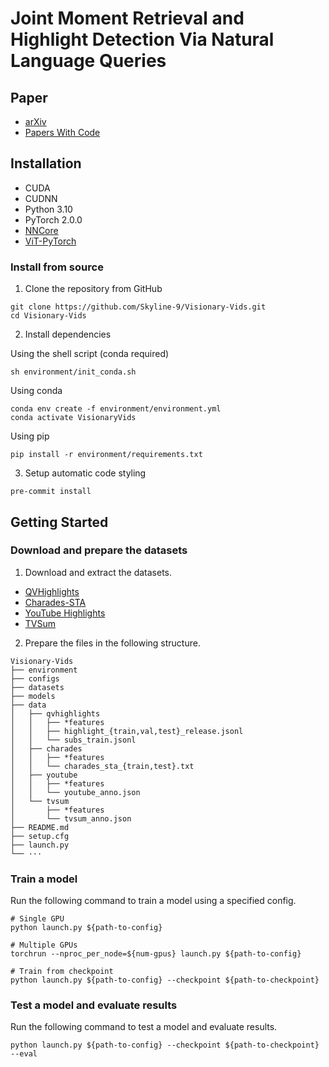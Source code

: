 # Joint Moment Retrieval and Highlight Detection Via Natural Language Queries
## Paper
- [arXiv](https://arxiv.org/abs/2305.04961)
- [Papers With Code](https://paperswithcode.com/paper/joint-moment-retrieval-and-highlight)

## Installation

 

- CUDA
- CUDNN
- Python 3.10
- PyTorch 2.0.0
- [NNCore](https://github.com/yeliudev/nncore)
- [ViT-PyTorch](https://github.com/lucidrains/vit-pytorch)


### Install from source

1. Clone the repository from GitHub

```
git clone https://github.com/Skyline-9/Visionary-Vids.git
cd Visionary-Vids
```

2. Install dependencies

Using the shell script (conda required)
```shell
sh environment/init_conda.sh
```

Using conda
```shell
conda env create -f environment/environment.yml
conda activate VisionaryVids
```

Using pip
```shell
pip install -r environment/requirements.txt
```

3. Setup automatic code styling

```shell
pre-commit install
```

## Getting Started

### Download and prepare the datasets

1. Download and extract the datasets.

- [QVHighlights](https://connectpolyu-my.sharepoint.com/:u:/g/personal/21039533r_connect_polyu_hk/EVyfPQmNEfxCpvWO3Lp-6NkBld4GHGH8sPj1ZVkx4ScKNg?e=LRS0gQ)
- [Charades-STA](https://connectpolyu-my.sharepoint.com/:u:/g/personal/21039533r_connect_polyu_hk/EXq0dTx1exhBimH1S4JDqtoBt2hj2gC3tazWHMMaBDNK8Q?e=9pIeav)
- [YouTube Highlights](https://connectpolyu-my.sharepoint.com/:u:/g/personal/21039533r_connect_polyu_hk/EWv-_88eTGZJr0VwUp51NbABbcQe8BBM4VWOipghje79aQ?e=MbJpgn)
- [TVSum](https://connectpolyu-my.sharepoint.com/:u:/g/personal/21039533r_connect_polyu_hk/ESH3Wx6l-kBGmRvf2dfplesBaq4SJp9SxKyYypEO7UKVOA?e=1Naroo)

2. Prepare the files in the following structure.

```
Visionary-Vids
├── environment
├── configs
├── datasets
├── models
├── data
│   ├── qvhighlights
│   │   ├── *features
│   │   ├── highlight_{train,val,test}_release.jsonl
│   │   └── subs_train.jsonl
│   ├── charades
│   │   ├── *features
│   │   └── charades_sta_{train,test}.txt
│   ├── youtube
│   │   ├── *features
│   │   └── youtube_anno.json
│   └── tvsum
│       ├── *features
│       └── tvsum_anno.json
├── README.md
├── setup.cfg
├── launch.py
└── ···
```

### Train a model

Run the following command to train a model using a specified config.

```shell
# Single GPU
python launch.py ${path-to-config}

# Multiple GPUs
torchrun --nproc_per_node=${num-gpus} launch.py ${path-to-config}

# Train from checkpoint
python launch.py ${path-to-config} --checkpoint ${path-to-checkpoint}
```

### Test a model and evaluate results

Run the following command to test a model and evaluate results.

```
python launch.py ${path-to-config} --checkpoint ${path-to-checkpoint} --eval
```
